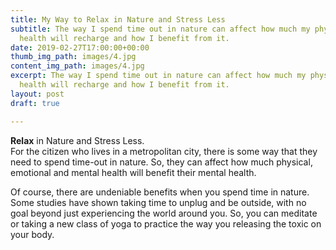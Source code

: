 ```yaml
---
title: My Way to Relax in Nature and Stress Less
subtitle: The way I spend time out in nature can affect how much my physical and mental
  health will recharge and how I benefit from it.
date: 2019-02-27T17:00:00+00:00
thumb_img_path: images/4.jpg
content_img_path: images/4.jpg
excerpt: The way I spend time out in nature can affect how much my physical and mental
  health will recharge and how I benefit from it.
layout: post
draft: true

---
```

**Relax** in Nature and Stress Less.  
For the citizen who lives in a metropolitan city, there is some way that they need to spend time-out in nature. So, they can affect how much physical, emotional and mental health will benefit their mental health.

Of course, there are undeniable benefits when you spend time in nature. Some studies have shown taking time to unplug and be outside, with no goal beyond just experiencing the world around you. So, you can meditate or taking a new class of yoga to practice the way you releasing the toxic on your body.